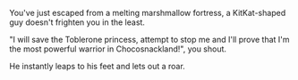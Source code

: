You've just escaped from a melting marshmallow
fortress, a KitKat-shaped guy doesn't frighten
you in the least.

"I will save the Toblerone princess, attempt
to stop me and I'll prove that I'm the most
powerful warrior in Chocosnackland!", you shout.

He instantly leaps to his feet and lets out a roar.